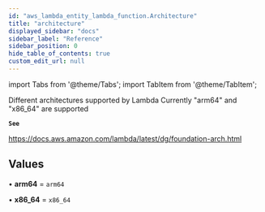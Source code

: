 ```yaml
---
id: "aws_lambda_entity_lambda_function.Architecture"
title: "architecture"
displayed_sidebar: "docs"
sidebar_label: "Reference"
sidebar_position: 0
hide_table_of_contents: true
custom_edit_url: null
---
```


import Tabs from '@theme/Tabs';
import TabItem from '@theme/TabItem';

Different architectures supported by Lambda
Currently "arm64" and "x86_64" are supported

**`See`**

https://docs.aws.amazon.com/lambda/latest/dg/foundation-arch.html

## Values

• **arm64** = `arm64`

• **x86\_64** = `x86_64`
